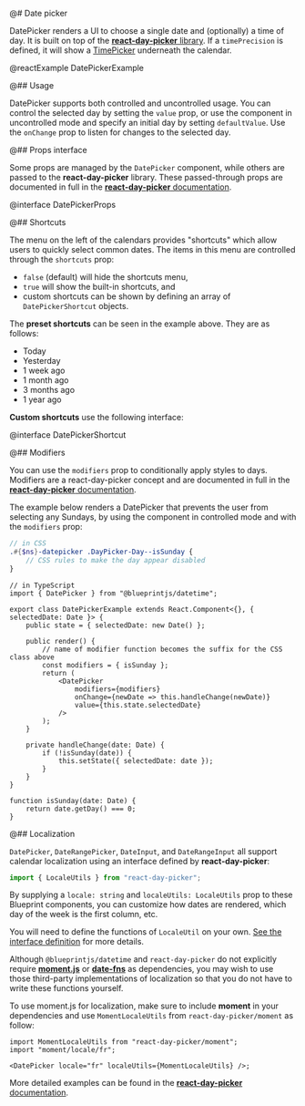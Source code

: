 @# Date picker

DatePicker renders a UI to choose a single date and (optionally) a time of day.
It is built on top of the [__react-day-picker__ library](https://github.com/gpbl/react-day-picker).
If a `timePrecision` is defined, it will show a [TimePicker](#datetime/timepicker) underneath the
calendar.

@reactExample DatePickerExample

@## Usage

DatePicker supports both controlled and uncontrolled usage. You can control
the selected day by setting the `value` prop, or use the component in
uncontrolled mode and specify an initial day by setting `defaultValue`. Use the
`onChange` prop to listen for changes to the selected day.

@## Props interface

Some props are managed by the `DatePicker` component, while others are passed
to the __react-day-picker__ library. These passed-through props are documented in full
in the [__react-day-picker__ documentation](https://react-day-picker-v7.netlify.app/).

@interface DatePickerProps

@## Shortcuts

The menu on the left of the calendars provides "shortcuts" which allow users to
quickly select common dates. The items in this menu are controlled through
the `shortcuts` prop:

- `false` (default) will hide the shortcuts menu,
- `true` will show the built-in shortcuts, and
- custom shortcuts can be shown by defining an array of `DatePickerShortcut` objects.

The **preset shortcuts** can be seen in the example above. They are as follows:

-   Today
-   Yesterday
-   1 week ago
-   1 month ago
-   3 months ago
-   1 year ago

**Custom shortcuts** use the following interface:

@interface DatePickerShortcut

@## Modifiers

You can use the `modifiers` prop to conditionally apply styles to days.
Modifiers are a react-day-picker concept and are documented in full in the
[__react-day-picker__ documentation](https://react-day-picker-v7.netlify.app/docs/matching-days).

The example below renders a DatePicker that prevents the user from selecting any Sundays,
by using the component in controlled mode and with the `modifiers` prop:

```scss
// in CSS
.#{$ns}-datepicker .DayPicker-Day--isSunday {
    // CSS rules to make the day appear disabled
}
```

```tsx
// in TypeScript
import { DatePicker } from "@blueprintjs/datetime";

export class DatePickerExample extends React.Component<{}, { selectedDate: Date }> {
    public state = { selectedDate: new Date() };

    public render() {
        // name of modifier function becomes the suffix for the CSS class above
        const modifiers = { isSunday };
        return (
            <DatePicker
                modifiers={modifiers}
                onChange={newDate => this.handleChange(newDate)}
                value={this.state.selectedDate}
            />
        );
    }

    private handleChange(date: Date) {
        if (!isSunday(date)) {
            this.setState({ selectedDate: date });
        }
    }
}

function isSunday(date: Date) {
    return date.getDay() === 0;
}
```

@## Localization

`DatePicker`, `DateRangePicker`, `DateInput`, and `DateRangeInput` all support calendar localization
using an interface defined by __react-day-picker__:

```js
import { LocaleUtils } from "react-day-picker";
```

By supplying a `locale: string` and `localeUtils: LocaleUtils` prop to these Blueprint components,
you can customize how dates are rendered, which day of the week is the first column, etc.

You will need to define the functions of `LocaleUtil` on your own.
[See the interface definition](https://github.com/gpbl/react-day-picker/blob/v7.3.0/types/utils.d.ts#L5)
for more details.

Although `@blueprintjs/datetime` and `react-day-picker` do not explicitly require
[__moment.js__](https://momentjs.com/) or [__date-fns__](https://date-fns.org/) as dependencies,
you may wish to use those third-party implementations of localization so that you do not have to
write these functions yourself.

To use moment.js for localization, make sure to include __moment__ in your dependencies and use
`MomentLocaleUtils` from `react-day-picker/moment` as follow:

```tsx
import MomentLocaleUtils from "react-day-picker/moment";
import "moment/locale/fr";

<DatePicker locale="fr" localeUtils={MomentLocaleUtils} />;
```

More detailed examples can be found in the
[__react-day-picker__ documentation](https://react-day-picker-v7.netlify.app/docs/localization).
